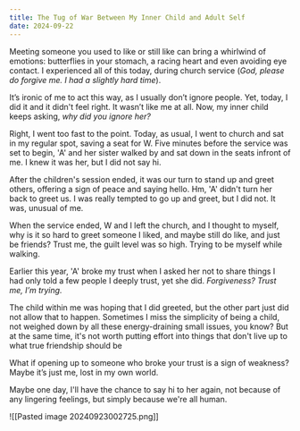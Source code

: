 ```yaml
---
title: The Tug of War Between My Inner Child and Adult Self
date: 2024-09-22
---
```

Meeting someone you used to like or still like can bring a whirlwind of emotions: butterflies in your stomach, a racing heart and even avoiding eye contact. I experienced all of this today, during church service (*God, please do forgive me. I had a slightly hard time*).

It’s ironic of me to act this way, as I usually don’t ignore people. Yet, today, I did it and it didn't feel right. It wasn’t like me at all. Now, my inner child keeps asking, *why did you ignore her?*

Right, I went too fast to the point. Today, as usual, I went to church and sat in my regular spot, saving a seat for W. Five minutes before the service was set to begin, 'A' and her sister walked by and sat down in the seats infront of me. I knew it was her, but I did not say hi.

After the children's session ended, it was our turn to stand up and greet others, offering a sign of peace and saying hello. Hm, 'A' didn't turn her back to greet us. I was really tempted to go up and greet, but I did not. It was, unusual of me.

When the service ended, W and I left the church, and I thought to myself, why is it so hard to greet someone I liked, and maybe still do like, and just be friends? Trust me, the guilt level was so high. Trying to be myself while walking.

Earlier this year, 'A' broke my trust when I asked her not to share things I had only told a few people I deeply trust, yet she did. *Forgiveness? Trust me, I’m trying.*

The child within me was hoping that I did greeted, but the other part just did not allow that to happen. Sometimes I miss the simplicity of being a child, not weighed down by all these energy-draining small issues, you know? But at the same time, it's not worth putting effort into things that don't live up to what true friendship should be

What if opening up to someone who broke your trust is a sign of weakness? Maybe it’s just me, lost in my own world.

Maybe one day, I'll have the chance to say hi to her again, not because of any lingering feelings, but simply because we're all human.


![[Pasted image 20240923002725.png]]